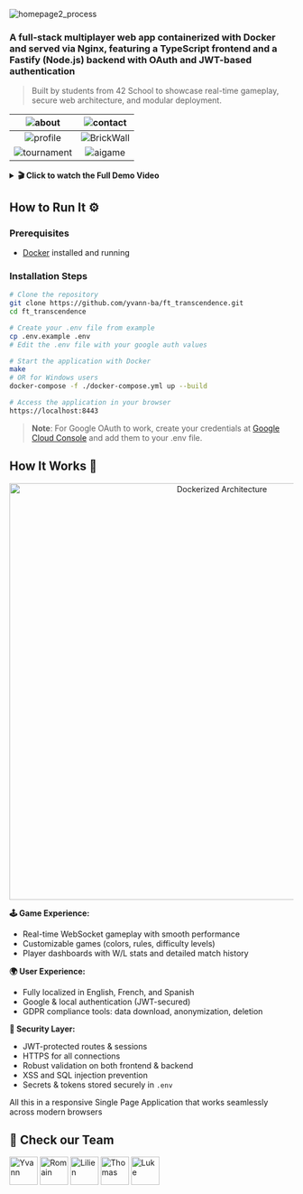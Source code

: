 
![homepage2_process](https://github.com/user-attachments/assets/5ba59e11-6822-42fe-b9af-4823c2f33962)

### A full-stack multiplayer web app containerized with Docker and served via Nginx, featuring a TypeScript frontend and a Fastify (Node.js) backend with OAuth and JWT-based authentication
> Built by students from 42 School to showcase real-time gameplay, secure web architecture, and modular deployment.

| ![about](https://github.com/user-attachments/assets/6bbaa945-9079-46dd-a34e-245347bb13e5) |  ![contact](https://github.com/user-attachments/assets/be4b3e73-2b8a-44f5-982a-50b40202dc30) |
|:--:|:--:|
|  ![profile](https://github.com/user-attachments/assets/374e7777-aaf0-49ff-ab98-6f103c55cb2f) | ![BrickWall](https://github.com/user-attachments/assets/afd6f91a-3151-4842-804a-c3db847515c2) |
| ![tournament](https://github.com/user-attachments/assets/5dc9def0-1fc9-475c-a0cb-e37c6110f563) |  ![aigame](https://github.com/user-attachments/assets/506af276-535b-4fce-8f69-7bb21f265437) |

<details>
  <summary><b>🎬 Click to watch the Full Demo Video</b></summary>
  
  [Watch the full demonstration of our application's features and gameplay](https://github.com/user-attachments/assets/25069b38-0d7d-47bb-bec5-01125281db57)
  
</details>

## How to Run It ⚙️

### Prerequisites
- [Docker](https://www.docker.com/get-started) installed and running

### Installation Steps

```bash
# Clone the repository
git clone https://github.com/yvann-ba/ft_transcendence.git
cd ft_transcendence

# Create your .env file from example
cp .env.example .env
# Edit the .env file with your google auth values

# Start the application with Docker
make
# OR for Windows users
docker-compose -f ./docker-compose.yml up --build

# Access the application in your browser
https://localhost:8443
```

> **Note**: For Google OAuth to work, create your credentials at [Google Cloud Console](https://console.cloud.google.com/) and add them to your .env file.


## How It Works 🧠

<p align="center">
  <img src="https://github.com/user-attachments/assets/8b59e9cf-db7f-4fb4-a50d-4bd441b7a208" alt="Dockerized Architecture" width="738">
</p>

**🕹️ Game Experience:**
- Real-time WebSocket gameplay with smooth performance
- Customizable games (colors, rules, difficulty levels)
- Player dashboards with W/L stats and detailed match history

**🌍 User Experience:**
- Fully localized in English, French, and Spanish
- Google & local authentication (JWT-secured)
- GDPR compliance tools: data download, anonymization, deletion

**🔐 Security Layer:**
- JWT-protected routes & sessions
- HTTPS for all connections
- Robust validation on both frontend & backend
- XSS and SQL injection prevention
- Secrets & tokens stored securely in `.env`

All this in a responsive Single Page Application that works seamlessly across modern browsers

## 🙌 Check our Team

[//]: contributor-faces
<a href="https://github.com/yvann-ba"><img src="https://avatars.githubusercontent.com/u/97234242?v=4" title="Yvann" width="50" height="50"></a>
<a href="https://github.com/romainguign"><img src="https://avatars.githubusercontent.com/u/140240760?v=4" title="Romain" width="50" height="50"></a>
<a href="https://github.com/Lilien86"><img src="https://avatars.githubusercontent.com/u/125573483?v=4" title="Lilien" width="50" height="50"></a>
<a href="https://github.com/thomassolo"><img src="https://avatars.githubusercontent.com/u/116556004?v=4" title="Thomas" width="50" height="50"></a>
<a href="https://github.com/lukeslater0961"><img src="https://avatars.githubusercontent.com/u/45939824?v=4" title="Luke" width="50" height="50"></a>

[//]: contributor-faces
